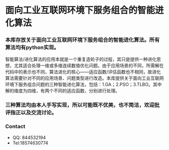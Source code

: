 # 面向工业互联网环境下服务组合的智能进化算法

###   本库存放关于面向工业互联网环境下服务组合的智能进化算法。所有算法均有python实现。
智能算法/进化算法的应用本就是一个重复造轮子的过程，其只是提供一种进化思想，尤其适合处理一维或多维连续数值优化问题。由于应用场景的不同，所需解在代码中的表示也不同，算法进化的核心——适应函数/评估函数也不相同，故进化算法需要针对不同的应用场景、问题类型进行改造。本库提供关于面向工业互联网环境下服务组合问题的三种智能进化算法，包括：1.GA；2.PSO；3.TLBO。其中解的维度为四维，有两个不同的适应函数，分别进行处理。

###   三种算法均由本人手写实现，所以可能既不优美，也不简洁，欢迎批评指正以及交流讨论。

### Contact
- QQ: 844532194
- Tel:18574630774

